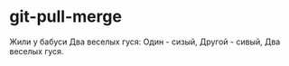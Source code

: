 # git-pull-merge 

Жили у бабуси
Два веселых гуся:
Один - сизый,
Другой - сивый,
Два веселых гуся. 
